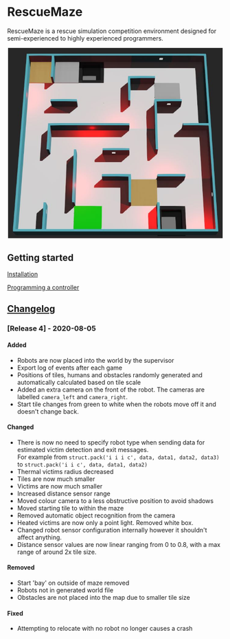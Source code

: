 # RescueMaze
RescueMaze is a rescue simulation competition environment designed for semi-experienced to highly experienced programmers. 

<p align="center"><img src="/docs/images/environment.JPG" width="500"><p/>

## Getting started
[Installation](https://github.com/Shadow149/RescueMaze/wiki/Installation)  

[Programming a controller](https://github.com/Shadow149/RescueMaze/wiki/Programming-a-controller)  


## [Changelog](https://github.com/Shadow149/RescueMaze/blob/master/CHANGELOG.md)

### [Release 4] - 2020-08-05

#### Added
- Robots are now placed into the world by the supervisor
- Export log of events after each game
- Positions of tiles, humans and obstacles randomly generated and automatically calculated based on tile scale
- Added an extra camera on the front of the robot. The cameras are labelled `camera_left` and `camera_right`.
- Start tile changes from green to white when the robots move off it and doesn't change back.

#### Changed
- There is now no need to specify robot type when sending data for estimated victim detection and exit messages.   
For example from `struct.pack('i i i c', data, data1, data2, data3)` to `struct.pack('i i c', data, data1, data2)`
- Thermal victims radius decreased
- Tiles are now much smaller
- Victims are now much smaller
- Increased distance sensor range
- Moved colour camera to a less obstructive position to avoid shadows
- Moved starting tile to within the maze
- Removed automatic object recognition from the camera
- Heated victims are now only a point light. Removed white box.
- Changed robot sensor configuration internally however it shouldn't affect anything.
- Distance sensor values are now linear ranging from 0 to 0.8, with a max range of around 2x tile size.

#### Removed
- Start 'bay' on outside of maze removed
- Robots not in generated world file
- Obstacles are not placed into the map due to smaller tile size

#### Fixed
- Attempting to relocate with no robot no longer causes a crash

